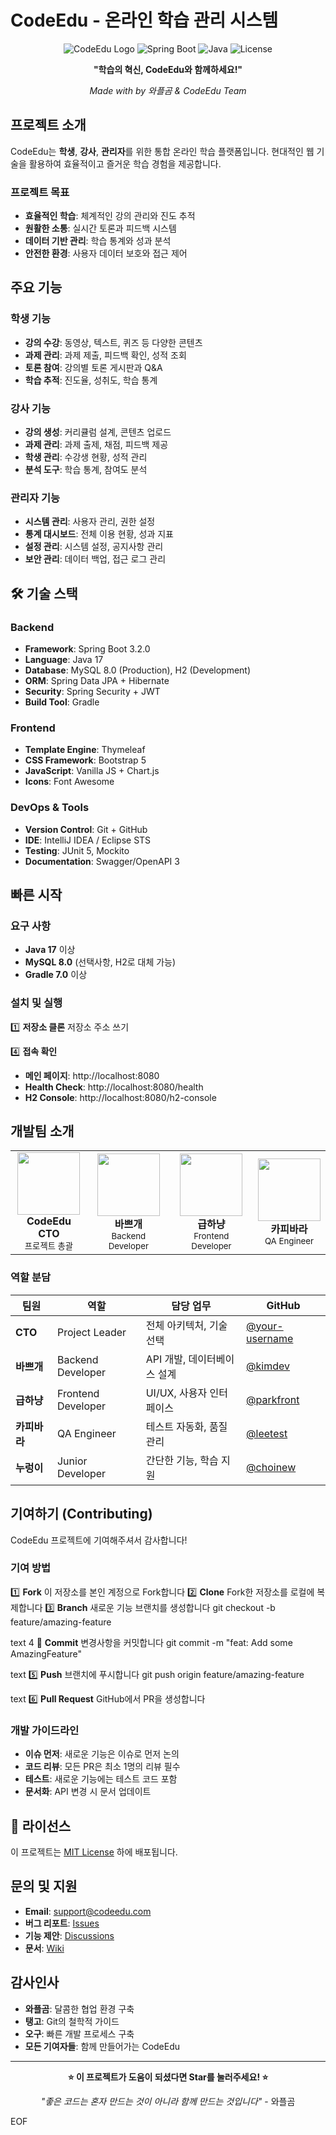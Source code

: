 #  CodeEdu - 온라인 학습 관리 시스템

<div align="center">

![CodeEdu Logo](https://img.shields.io/badge/CodeEdu-LMS-orange?style=for-the-badge&logo=graduation-cap)
![Spring Boot](https://img.shields.io/badge/Spring%20Boot-3.2.0-brightgreen?style=for-the-badge&logo=spring)
![Java](https://img.shields.io/badge/Java-17-red?style=for-the-badge&logo=openjdk)
![License](https://img.shields.io/badge/License-MIT-blue?style=for-the-badge)

**"학습의 혁신, CodeEdu와 함께하세요!"** 

*Made with  by 와플곰 & CodeEdu Team*

</div>

##  프로젝트 소개

CodeEdu는 **학생**, **강사**, **관리자**를 위한 통합 온라인 학습 플랫폼입니다.
현대적인 웹 기술을 활용하여 효율적이고 즐거운 학습 경험을 제공합니다.

###  프로젝트 목표
-  **효율적인 학습**: 체계적인 강의 관리와 진도 추적
-  **원활한 소통**: 실시간 토론과 피드백 시스템  
-  **데이터 기반 관리**: 학습 통계와 성과 분석
-  **안전한 환경**: 사용자 데이터 보호와 접근 제어

##  주요 기능

###  학생 기능
-  **강의 수강**: 동영상, 텍스트, 퀴즈 등 다양한 콘텐츠
-  **과제 관리**: 과제 제출, 피드백 확인, 성적 조회
-  **토론 참여**: 강의별 토론 게시판과 Q&A
-  **학습 추적**: 진도율, 성취도, 학습 통계

###  강사 기능  
-  **강의 생성**: 커리큘럼 설계, 콘텐츠 업로드
-  **과제 관리**: 과제 출제, 채점, 피드백 제공
-  **학생 관리**: 수강생 현황, 성적 관리
- **분석 도구**: 학습 통계, 참여도 분석

###  관리자 기능
-  **시스템 관리**: 사용자 관리, 권한 설정
-  **통계 대시보드**: 전체 이용 현황, 성과 지표
-  **설정 관리**: 시스템 설정, 공지사항 관리
-  **보안 관리**: 데이터 백업, 접근 로그 관리

## 🛠 기술 스택

### Backend
- **Framework**: Spring Boot 3.2.0
- **Language**: Java 17
- **Database**: MySQL 8.0 (Production), H2 (Development)  
- **ORM**: Spring Data JPA + Hibernate
- **Security**: Spring Security + JWT
- **Build Tool**: Gradle

### Frontend  
- **Template Engine**: Thymeleaf
- **CSS Framework**: Bootstrap 5
- **JavaScript**: Vanilla JS + Chart.js
- **Icons**: Font Awesome

### DevOps & Tools
- **Version Control**: Git + GitHub
- **IDE**: IntelliJ IDEA / Eclipse STS
- **Testing**: JUnit 5, Mockito
- **Documentation**: Swagger/OpenAPI 3

##  빠른 시작

### 요구 사항
-  **Java 17** 이상
-  **MySQL 8.0** (선택사항, H2로 대체 가능)
-  **Gradle 7.0** 이상

### 설치 및 실행

1️⃣ **저장소 클론**
저장소 주소 쓰기


4️⃣ **접속 확인**
-  **메인 페이지**: http://localhost:8080
-  **Health Check**: http://localhost:8080/health
-  **H2 Console**: http://localhost:8080/h2-console

##  개발팀 소개

<table>
<tr>
<td align="center">
<img src="https://avatars.githubusercontent.com/u/your-id?v=4" width="100px;"/><br>
<b>CodeEdu CTO</b><br>
<sub>프로젝트 총괄</sub>
</td>
<td align="center">
<img src="https://github.com/identicons/kimdev.png" width="100px;"/><br>
<b>바쁘개</b><br>
<sub>Backend Developer</sub>
</td>
<td align="center">
<img src="https://github.com/identicons/parkfront.png" width="100px;"/><br>
<b>급하냥</b><br>
<sub>Frontend Developer</sub>
</td>
<td align="center">
<img src="https://github.com/identicons/leetest.png" width="100px;"/><br>
<b>카피바라</b><br>
<sub>QA Engineer</sub>
</td>
</tr>
</table>

### 역할 분담
| 팀원 | 역할 | 담당 업무 | GitHub |
|------|------|----------|---------|
|  **CTO** | Project Leader | 전체 아키텍처, 기술 선택 | [@your-username](https://github.com/your-username) |
|  **바쁘개** | Backend Developer | API 개발, 데이터베이스 설계 | [@kimdev](https://github.com/kimdev) |
|  **급하냥** | Frontend Developer | UI/UX, 사용자 인터페이스 | [@parkfront](https://github.com/parkfront) |
|  **카피바라** | QA Engineer | 테스트 자동화, 품질 관리 | [@leetest](https://github.com/leetest) |
|  **누렁이** | Junior Developer | 간단한 기능, 학습 지원 | [@choinew](https://github.com/choinew) |

##  기여하기 (Contributing)

CodeEdu 프로젝트에 기여해주셔서 감사합니다! 

### 기여 방법

1️⃣ **Fork** 이 저장소를 본인 계정으로 Fork합니다
2️⃣ **Clone** Fork한 저장소를 로컬에 복제합니다
3️⃣ **Branch** 새로운 기능 브랜치를 생성합니다
git checkout -b feature/amazing-feature

text
4️ ⃣ **Commit** 변경사항을 커밋합니다
git commit -m "feat: Add some AmazingFeature"

text
5️⃣ **Push** 브랜치에 푸시합니다
git push origin feature/amazing-feature

text
6️⃣ **Pull Request** GitHub에서 PR을 생성합니다

### 개발 가이드라인
-  **이슈 먼저**: 새로운 기능은 이슈로 먼저 논의
-  **코드 리뷰**: 모든 PR은 최소 1명의 리뷰 필수
-  **테스트**: 새로운 기능에는 테스트 코드 포함
-  **문서화**: API 변경 시 문서 업데이트

## 📄 라이선스

이 프로젝트는 [MIT License](LICENSE) 하에 배포됩니다.

##  문의 및 지원

-  **Email**: support@codeedu.com
-  **버그 리포트**: [Issues](https://github.com/your-username/codeedu-lms/issues)
-  **기능 제안**: [Discussions](https://github.com/your-username/codeedu-lms/discussions)
-  **문서**: [Wiki](https://github.com/your-username/codeedu-lms/wiki)

##  감사인사

-  **와플곰**: 달콤한 협업 환경 구축
-  **탱고**: Git의 철학적 가이드  
-  **오구**: 빠른 개발 프로세스 구축
-  **모든 기여자들**: 함께 만들어가는 CodeEdu

---

<div align="center">

**⭐ 이 프로젝트가 도움이 되셨다면 Star를 눌러주세요! ⭐**

*"좋은 코드는 혼자 만드는 것이 아니라 함께 만드는 것입니다"* - 와플곰

</div>
EOF
